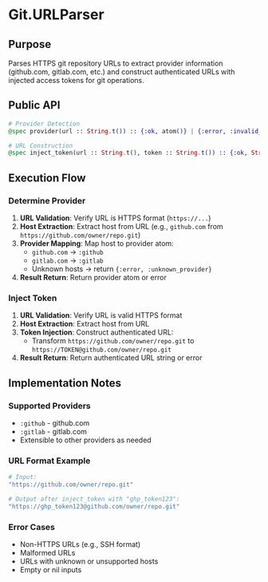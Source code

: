# Git.URLParser

## Purpose

Parses HTTPS git repository URLs to extract provider information (github.com, gitlab.com, etc.) and construct authenticated URLs with injected access tokens for git operations.

## Public API

```elixir
# Provider Detection
@spec provider(url :: String.t()) :: {:ok, atom()} | {:error, :invalid_url | :unknown_provider}

# URL Construction
@spec inject_token(url :: String.t(), token :: String.t()) :: {:ok, String.t()} | {:error, :invalid_url}
```

## Execution Flow

### Determine Provider
1. **URL Validation**: Verify URL is HTTPS format (`https://...`)
2. **Host Extraction**: Extract host from URL (e.g., `github.com` from `https://github.com/owner/repo.git`)
3. **Provider Mapping**: Map host to provider atom:
   - `github.com` → `:github`
   - `gitlab.com` → `:gitlab`
   - Unknown hosts → return `{:error, :unknown_provider}`
4. **Result Return**: Return provider atom or error

### Inject Token
1. **URL Validation**: Verify URL is valid HTTPS format
2. **Host Extraction**: Extract host from URL
3. **Token Injection**: Construct authenticated URL:
   - Transform `https://github.com/owner/repo.git` to `https://TOKEN@github.com/owner/repo.git`
4. **Result Return**: Return authenticated URL string or error

## Implementation Notes

### Supported Providers
- `:github` - github.com
- `:gitlab` - gitlab.com
- Extensible to other providers as needed

### URL Format Example
```elixir
# Input:
"https://github.com/owner/repo.git"

# Output after inject_token with "ghp_token123":
"https://ghp_token123@github.com/owner/repo.git"
```

### Error Cases
- Non-HTTPS URLs (e.g., SSH format)
- Malformed URLs
- URLs with unknown or unsupported hosts
- Empty or nil inputs
